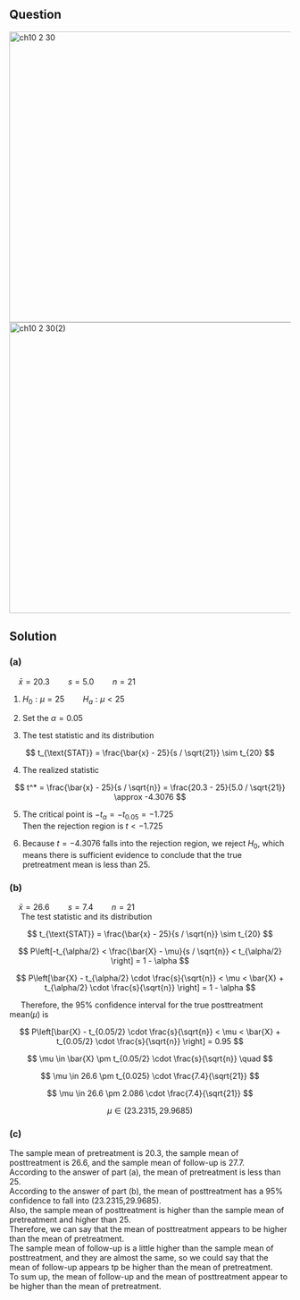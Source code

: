 ## Question 
<img width="520" alt="ch10 2 30" src="https://github.com/user-attachments/assets/69773fe9-8c3e-4145-aef6-6e26c7ee77c1" /> 

<br>

<img width="520" alt="ch10 2 30(2)" src="https://github.com/user-attachments/assets/a0986150-5bac-4556-a629-cc3dfe48677f" />

## Solution
### (a)  

$\quad \bar{x} = 20.3 \quad  \quad s = 5.0 \quad  \quad n = 21$  
  
1. $H_0: \mu = 25 \quad \quad H_a: \mu < 25$

2. Set the $\alpha = 0.05$

3. The test statistic and its distribution  

$$
t_{\text{STAT}} = \frac{\bar{x} - 25}{s / \sqrt{21}} \sim t_{20}
$$

4. The realized statistic

$$
t^* = \frac{\bar{x} - 25}{s / \sqrt{n}} = \frac{20.3 - 25}{5.0 / \sqrt{21}} \approx -4.3076
$$

5. The critical point is $-t_{\alpha} = -t_{0.05} = -1.725$  
   Then the rejection region is $t < -1.725$

6. Because $t=-4.3076$ falls into the rejection region, we reject $H_0$, which means there is sufficient evidence to conclude that the true pretreatment mean is less than 25.
  
### (b)  
$\quad \bar{x} = 26.6 \quad  \quad s = 7.4 \quad  \quad n = 21$  
$\quad$ The test statistic and its distribution  

$$
t_{\text{STAT}} = \frac{\bar{x} - 25}{s / \sqrt{n}} \sim t_{20}
$$

$$
P\left[-t_{\alpha/2} < \frac{\bar{X} - \mu}{s / \sqrt{n}} < t_{\alpha/2} \right] = 1 - \alpha
$$

$$
P\left[\bar{X} - t_{\alpha/2} \cdot \frac{s}{\sqrt{n}} < \mu < \bar{X} + t_{\alpha/2} \cdot \frac{s}{\sqrt{n}} \right] = 1 - \alpha
$$

$\quad$ Therefore, the 95% confidence interval for the true posttreatment mean($\mu$) is 

$$
P\left[\bar{X} - t_{0.05/2} \cdot \frac{s}{\sqrt{n}} < \mu < \bar{X} + t_{0.05/2} \cdot \frac{s}{\sqrt{n}} \right] = 0.95
$$

$$
\mu \in \bar{X} \pm t_{0.05/2} \cdot \frac{s}{\sqrt{n}} \quad  
$$

$$
\mu \in 26.6 \pm t_{0.025} \cdot \frac{7.4}{\sqrt{21}}
$$

$$
\mu \in 26.6 \pm 2.086 \cdot \frac{7.4}{\sqrt{21}}
$$

$$
\mu \in (23.2315,29.9685)
$$

### (c)  
The sample mean of pretreatment is 20.3, the sample mean of posttreatment is 26.6, and the sample mean of follow-up is 27.7.  
According to the answer of part (a), the mean of pretreatment is less than 25.  
According to the answer of part (b), the mean of posttreatment has a 95% confidence to fall into (23.2315,29.9685).  
Also, the sample mean of posttreatment is higher than the sample mean of pretreatment and higher than 25.  
Therefore, we can say that the mean of posttreatment appears to be higher than the mean of pretreatment.  
The sample mean of follow-up is a little higher than the sample mean of posttreatment, and they are almost the same, so we could say that the mean of follow-up appears tp be higher than the mean of pretreatment.  
To sum up, the mean of follow-up and the mean of posttreatment appear to be higher than the mean of pretreatment.


